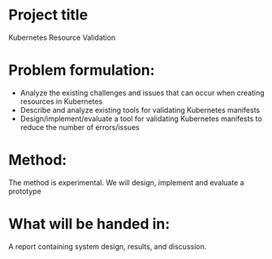 # Project title
Kubernetes Resource Validation	

# Problem formulation:	
- Analyze the existing challenges and issues that can occur when creating resources in Kubernetes
- Describe and analyze existing tools for validating Kubernetes manifests
- Design/implement/evaluate a tool for validating Kubernetes manifests to reduce the number of errors/issues

# Method:
The method is experimental. We will design, implement and evaluate a prototype	

# What will be handed in:
A report containing system design, results, and discussion.	